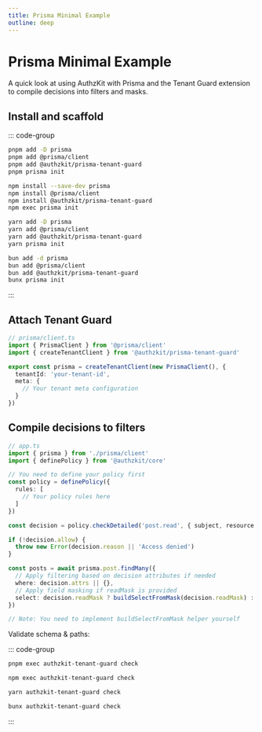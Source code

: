 ```yaml
---
title: Prisma Minimal Example
outline: deep
---
```


# Prisma Minimal Example

A quick look at using AuthzKit with Prisma and the Tenant Guard extension to compile decisions into filters and masks.

## Install and scaffold

::: code-group
```bash [pnpm]
pnpm add -D prisma
pnpm add @prisma/client
pnpm add @authzkit/prisma-tenant-guard
pnpm prisma init
```
```bash [npm]
npm install --save-dev prisma
npm install @prisma/client
npm install @authzkit/prisma-tenant-guard
npm exec prisma init
```
```bash [yarn]
yarn add -D prisma
yarn add @prisma/client
yarn add @authzkit/prisma-tenant-guard
yarn prisma init
```
```bash [bun]
bun add -d prisma
bun add @prisma/client
bun add @authzkit/prisma-tenant-guard
bunx prisma init
```
:::

## Attach Tenant Guard

```ts
// prisma/client.ts
import { PrismaClient } from '@prisma/client'
import { createTenantClient } from '@authzkit/prisma-tenant-guard'

export const prisma = createTenantClient(new PrismaClient(), {
  tenantId: 'your-tenant-id',
  meta: {
    // Your tenant meta configuration
  }
})
```

## Compile decisions to filters

```ts
// app.ts
import { prisma } from './prisma/client'
import { definePolicy } from '@authzkit/core'

// You need to define your policy first
const policy = definePolicy({
  rules: [
    // Your policy rules here
  ]
})

const decision = policy.checkDetailed('post.read', { subject, resource: { tenantId } })

if (!decision.allow) {
  throw new Error(decision.reason || 'Access denied')
}

const posts = await prisma.post.findMany({
  // Apply filtering based on decision attributes if needed
  where: decision.attrs || {},
  // Apply field masking if readMask is provided
  select: decision.readMask ? buildSelectFromMask(decision.readMask) : undefined,
})

// Note: You need to implement buildSelectFromMask helper yourself
```

Validate schema & paths:

::: code-group
```bash [pnpm]
pnpm exec authzkit-tenant-guard check
```
```bash [npm]
npm exec authzkit-tenant-guard check
```
```bash [yarn]
yarn authzkit-tenant-guard check
```
```bash [bun]
bunx authzkit-tenant-guard check
```
:::
